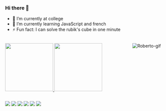 ### Hi there 👋

- 🔭 I’m currently at college
- 🌱 I’m currently learning JavaScript and french
- ⚡ Fun fact: I can solve the rubik's cube in one minute
##
 <div>
  <a href="https://github.com/rafaballerini">
  <img height="155em" src="https://github-readme-stats.vercel.app/api?username=RobertoGarrahan&theme=blue-green"/>
  <img height="155em" src="https://github-readme-stats.vercel.app/api/top-langs/?username=RobertoGarrahan&theme=blue-green"/>
    <img align="right" alt="Roberto-gif" src="https://cdn.discordapp.com/attachments/876632484706648088/876651400954777640/githubgif.gif">
</div>
  
  ##
  
  <div>
  <a href="https://instagram.com/robertogarrahan" target="_blank"><img src="https://img.shields.io/badge/-Instagram-%23E4405F?style=for-the-badge&logo=instagram&logoColor=white" target="_blank"></a>
 <a href="https://discord.gg/DJYsDeUDqz" target="_blank"><img src="https://img.shields.io/badge/Discord-7289DA?style=for-the-badge&logo=discord&logoColor=white" target="_blank"></a> 
  <a href = "mailto:robertogarrahan@gmail.com"><img src="https://img.shields.io/badge/-Gmail-%23333?style=for-the-badge&logo=gmail&logoColor=white" target="_blank"></a>
  <a href="https://www.linkedin.com/in/robertogarrahan" target="_blank"><img src="https://img.shields.io/badge/-LinkedIn-%230077B5?style=for-the-badge&logo=linkedin&logoColor=white" target="_blank"></a>
  <a href = "https://steamcommunity.com/id/roberto_go93/"><img src="https://img.shields.io/badge/Steam-000000?style=for-the-badge&logo=steam&logoColor=white" target="_blank"></a>
  <a href = "https://open.spotify.com/playlist/1PDs7aJGPqUgLX4eQPszn6?si=be9207568fa046e2"><img src="https://img.shields.io/badge/Spotify-1ED760?&style=for-the-badge&logo=spotify&logoColor=white"></a>
</div>
  
  

